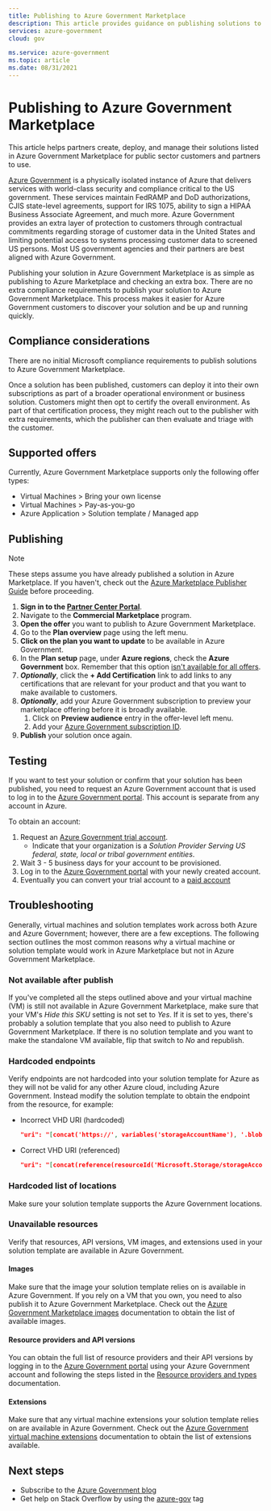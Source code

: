 ```yaml
---
title: Publishing to Azure Government Marketplace
description: This article provides guidance on publishing solutions to Azure Government Marketplace.
services: azure-government
cloud: gov

ms.service: azure-government
ms.topic: article
ms.date: 08/31/2021
---
```


# Publishing to Azure Government Marketplace

This article helps partners create, deploy, and manage their solutions listed in Azure Government Marketplace for public sector customers and partners to use.

[Azure Government](./documentation-government-welcome.md) is a physically isolated instance of Azure that delivers services with world-class security and compliance critical to the US government. These services maintain FedRAMP and DoD authorizations, CJIS state-level agreements, support for IRS 1075, ability to sign a HIPAA Business Associate Agreement, and much more. Azure Government provides an extra layer of protection to customers through contractual commitments regarding storage of customer data in the United States and limiting potential access to systems processing customer data to screened US persons. Most US government agencies and their partners are best aligned with Azure Government.

Publishing your solution in Azure Government Marketplace is as simple as publishing to Azure Marketplace and checking an extra box. There are no extra compliance requirements to publish your solution to Azure Government Marketplace. This process makes it easier for Azure Government customers to discover your solution and be up and running quickly.

## Compliance considerations

There are no initial Microsoft compliance requirements to publish solutions to Azure Government Marketplace.

Once a solution has been published, customers can deploy it into their own subscriptions as part of a broader operational environment or business solution. Customers might then opt to certify the overall environment. As part of that certification process, they might reach out to the publisher with extra requirements, which the publisher can then evaluate and triage with the customer.

## Supported offers

Currently, Azure Government Marketplace supports only the following offer types:

- Virtual Machines > Bring your own license
- Virtual Machines > Pay-as-you-go
- Azure Application > Solution template / Managed app
## Publishing

> [!NOTE]
> These steps assume you have already published a solution in Azure Marketplace. If you haven't, check out the [Azure Marketplace Publisher Guide](../marketplace/overview.md) before proceeding.

1. **Sign in to the [Partner Center Portal](https://partner.microsoft.com/)**.
1. Navigate to the **Commercial Marketplace** program.
1. **Open the offer** you want to publish to Azure Government Marketplace.
1. Go to the **Plan overview** page using the left menu.  
1. **Click on the plan you want to update** to be available in Azure Government. 
1. In the **Plan setup** page, under **Azure regions**, check the **Azure Government** box. Remember that this option [isn't available for all offers](#supported-offers).
1. ***Optionally***, click the **+ Add Certification** link to add links to any certifications that are relevant for your product and that you want to make available to customers.
1. ***Optionally***, add your Azure Government subscription to preview your marketplace offering before it is broadly available. 
    1. Click on **Preview audience** entry in the offer-level left menu.
    1. Add your [Azure Government subscription ID](#testing).
1. **Publish** your solution once again.

## Testing
If you want to test your solution or confirm that your solution has been published, you need to request an Azure Government account that is used to log in to the [Azure Government portal](https://portal.azure.us). This account is separate from any account in Azure. 

To obtain an account:

1. Request an [Azure Government trial account](https://azure.microsoft.com/global-infrastructure/government/request/?ReqType=Trial).
    - Indicate that your organization is a *Solution Provider Serving US federal, state, local or tribal government entities*.
1. Wait 3 - 5 business days for your account to be provisioned.
1. Log in to the [Azure Government portal](https://portal.azure.us) with your newly created account.
1. Eventually you can convert your trial account to a [paid account](https://azure.microsoft.com/global-infrastructure/government/how-to-buy/)

## Troubleshooting

Generally, virtual machines and solution templates work across both Azure and Azure Government; however, there are a few exceptions. The following section outlines the most common reasons why a virtual machine or solution template would work in Azure Marketplace but not in Azure Government Marketplace.

### Not available after publish

If you've completed all the steps outlined above and your virtual machine (VM) is still not available in Azure Government Marketplace, make sure that your VM's *Hide this SKU* setting is not set to *Yes*. If it is set to yes, there's probably a solution template that you also need to publish to Azure Government Marketplace. If there is no solution template and you want to make the standalone VM available, flip that switch to *No* and republish.

### Hardcoded endpoints

Verify endpoints are not hardcoded into your solution template for Azure as they will not be valid for any other Azure cloud, including Azure Government. Instead modify the solution template to obtain the endpoint from the resource, for example:

- Incorrect VHD URI (hardcoded)

    ```json
    "uri": "[concat('https://', variables('storageAccountName'), '.blob.core.windows.net/',  '/osdisk.vhd')]",
    ```

- Correct VHD URI (referenced)

    ```json
    "uri": "[concat(reference(resourceId('Microsoft.Storage/storageAccounts/', variables('storageAccountName'))).primaryEndpoints.blob, 'osdisk.vhd')]",
    ```

### Hardcoded list of locations

Make sure your solution template supports the Azure Government locations. 

### Unavailable resources

Verify that resources, API versions, VM images, and extensions used in your solution template are available in Azure Government. 

#### Images

Make sure that the image your solution template relies on is available in Azure Government. If you rely on a VM that you own, you need to also publish it to Azure Government Marketplace. Check out the [Azure Government Marketplace images](./documentation-government-image-gallery.md) documentation to obtain the list of available images.

#### Resource providers and API versions

You can obtain the full list of resource providers and their API versions by logging in to the [Azure Government portal](https://portal.azure.us) using your Azure Government account and following the steps listed in the [Resource providers and types](../azure-resource-manager/management/resource-providers-and-types.md#azure-portal) documentation.

#### Extensions

Make sure that any virtual machine extensions your solution template relies on are available in Azure Government. Check out the [Azure Government virtual machine extensions](./documentation-government-extension.md) documentation to obtain the list of extensions available.
 
## Next steps

- Subscribe to the [Azure Government blog](https://blogs.msdn.microsoft.com/azuregov/)
- Get help on Stack Overflow by using the [azure-gov](https://stackoverflow.com/questions/tagged/azure-gov) tag
